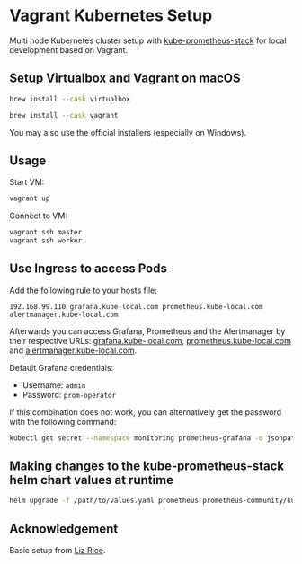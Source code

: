 # Vagrant Kubernetes Setup

Multi node Kubernetes cluster setup with [kube-prometheus-stack](https://github.com/prometheus-operator/kube-prometheus) for local development based on Vagrant.

## Setup Virtualbox and Vagrant on macOS

```sh
brew install --cask virtualbox
```

```sh
brew install --cask vagrant
```

You may also use the official installers (especially on Windows).

## Usage

Start VM:

```sh
vagrant up
```

Connect to VM:

```sh
vagrant ssh master
vagrant ssh worker
```

## Use Ingress to access Pods

Add the following rule to your hosts file:

```
192.168.99.110 grafana.kube-local.com prometheus.kube-local.com alertmanager.kube-local.com
```

Afterwards you can access Grafana, Prometheus and the Alertmanager by their respective URLs: [grafana.kube-local.com](http://grafana.kube-local.com), [prometheus.kube-local.com](http://prometheus.kube-local.com) and [alertmanager.kube-local.com](http://alertmanager.kube-local.com).

Default Grafana credentials:

- Username: `admin`
- Password: `prom-operator`

If this combination does not work, you can alternatively get the password with the following command:

```sh
kubectl get secret --namespace monitoring prometheus-grafana -o jsonpath="{.data.admin-password}" | base64 --decode ; echo
```

## Making changes to the kube-prometheus-stack helm chart values at runtime

```sh
helm upgrade -f /path/to/values.yaml prometheus prometheus-community/kube-prometheus-stack -n monitoring
```

## Acknowledgement

Basic setup from [Liz Rice](https://medium.com/@lizrice/kubernetes-in-vagrant-with-kubeadm-21979ded6c63).
